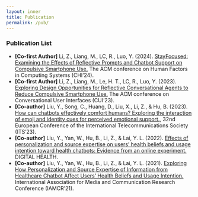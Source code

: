 ```yaml
---
layout: inner
title: Publication
permalink: /pub/
---
```


### Publication List
- **[Co-first Author]** Li, Z., Liang, M., LC, R., Luo, Y. (2024). [StayFocused: Examining the Effects of Reflective Prompts and Chatbot Support on Compulsive Smartphone Use.](https://doi.org/10.1145/3613904.3642479) The ACM conference on Human Factors in Computing Systems (CHI’24). 
- **[Co-first Author]** Li, Z., Liang, M., Le, H. T., LC, R., Luo, Y. (2023). [Exploring Design Opportunities for Reflective Conversational Agents to Reduce Compulsive Smartphone Use.](https://doi.org/10.1145/3571884.3604305) The ACM conference on Conversational User Interfaces (CUI’23).
- **[Co-author]** Liu, Y., Song, C., Huang, D., Liu, X., Li, Z., & Hu, B. (2023). [How can chatbots effectively comfort humans?
Exploring the interaction of emoji and identity cues for perceived emotional support.](https://econpapers.repec.org/paper/zbwitse23/277999.htm), 32nd European Conference of the International Telecommunications Society (ITS’23).
- **[Co-author]** Liu, Y., Yan, W., Hu, B., Li, Z., & Lai, Y. L. (2022). [Effects of personalization and source expertise on users’ health beliefs and usage intention toward health chatbots: Evidence from an online experiment.](https://doi.org/10.1177/20552076221129718) DIGITAL HEALTH. 
- **[Co-author]** Liu, Y., Yan, W., Hu, B., Li, Z., & Lai, Y. L. (2021). [Exploring How Personalization and Source Expertise of Information from Healthcare Chatbot Affect Users’ Health Beliefs and Usage Intention.](https://scholars.cityu.edu.hk/en/publications/exploring-how-personalization-and-source-expertise-of-information-from-healthcare-chatbot-affect-users-health-beliefs-and-usage-intention(34f8b339-e4dd-495a-a8ed-5a8db2ac47ec).html) International Association for Media and Communication Research Conference (IAMCR’21).
